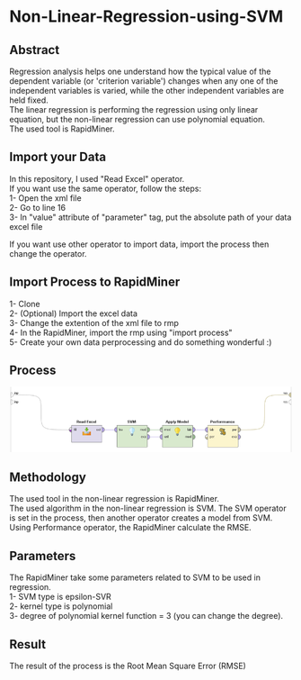 # Non-Linear-Regression-using-SVM

## Abstract
Regression analysis helps one understand how the typical value of the dependent variable (or 'criterion variable') changes when any one of the independent variables is varied, while the other independent variables are held fixed.  
The linear regression is performing the regression using only linear equation, but the non-linear regression can use polynomial equation.  
The used tool is RapidMiner.

## Import your Data
In this repository, I used "Read Excel" operator.  
If you want use the same operator, follow the steps:  
1- Open the xml file  
2- Go to line 16  
3- In "value" attribute of "parameter" tag, put the absolute path of your data excel file  

If you want use other operator to import data, import the process then change the operator.

## Import Process to RapidMiner
1- Clone  
2- (Optional) Import the excel data  
3- Change the extention of the xml file to rmp  
4- In the RapidMiner, import the rmp using "import process"  
5- Create your own data perprocessing and do something wonderful :)  

## Process
![alt text](https://github.com/MohammedElagha/Non-Linear-Regression-using-SVM/blob/master/nonlinear_regression_process.png)

## Methodology
The used tool in the non-linear regression is RapidMiner.  
The used algorithm in the non-linear regression is SVM. The SVM operator is set in the process, then another operator creates a model from SVM.  
Using Performance operator, the RapidMiner calculate the RMSE.  

## Parameters
The RapidMiner take some parameters related to SVM to be used in regression.  
1- SVM type is epsilon-SVR  
2- kernel type is polynomial  
3- degree of polynomial kernel function = 3 (you can change the degree).

## Result
The result of the process is the Root Mean Square Error (RMSE)

